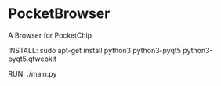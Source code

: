 # PocketBrowser
A Browser for PocketChip

INSTALL:
    sudo apt-get install python3 python3-pyqt5 python3-pyqt5.qtwebkit

RUN:
    ./main.py
